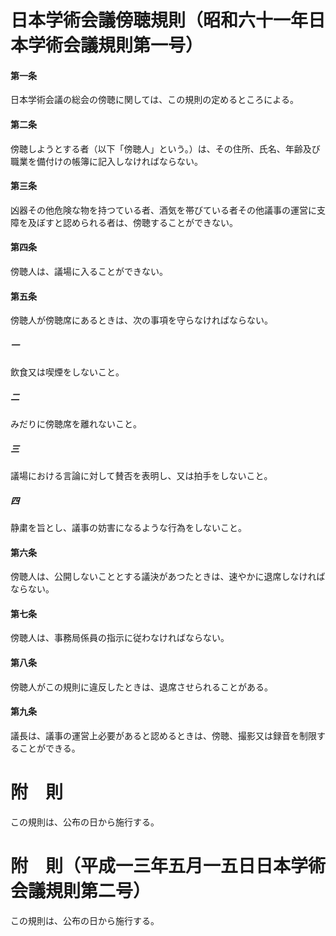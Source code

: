 # 日本学術会議傍聴規則（昭和六十一年日本学術会議規則第一号）
#### 第一条
日本学術会議の総会の傍聴に関しては、この規則の定めるところによる。
#### 第二条
傍聴しようとする者（以下「傍聴人」という。）は、その住所、氏名、年齢及び職業を備付けの帳簿に記入しなければならない。
#### 第三条
凶器その他危険な物を持つている者、酒気を帯びている者その他議事の運営に支障を及ぼすと認められる者は、傍聴することができない。
#### 第四条
傍聴人は、議場に入ることができない。
#### 第五条
傍聴人が傍聴席にあるときは、次の事項を守らなければならない。
##### 一
飲食又は喫煙をしないこと。
##### 二
みだりに傍聴席を離れないこと。
##### 三
議場における言論に対して賛否を表明し、又は拍手をしないこと。
##### 四
静粛を旨とし、議事の妨害になるような行為をしないこと。
#### 第六条
傍聴人は、公開しないこととする議決があつたときは、速やかに退席しなければならない。
#### 第七条
傍聴人は、事務局係員の指示に従わなければならない。
#### 第八条
傍聴人がこの規則に違反したときは、退席させられることがある。
#### 第九条
議長は、議事の運営上必要があると認めるときは、傍聴、撮影又は録音を制限することができる。
# 附　則
この規則は、公布の日から施行する。
# 附　則（平成一三年五月一五日日本学術会議規則第二号）
この規則は、公布の日から施行する。
